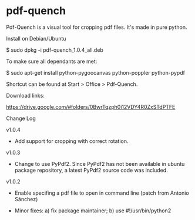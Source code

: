 pdf-quench
==========

Pdf-Quench is a visual tool for cropping pdf files. It's made in pure python.

Install on Debian/Ubuntu

$ sudo dpkg -i pdf-quench_1.0.4_all.deb

To make sure all dependants are met:

$ sudo apt-get install python-pygoocanvas python-poppler python-pypdf

Shortcut can be found at Start > Office > Pdf-Quench.

Download links:

https://drive.google.com/#folders/0BwrTqzph0i12VDY4R0ZxSTdPTFE

Change Log

v1.0.4

- Add support for cropping with correct rotation.

v1.0.3

- Change to use PyPdf2. Since PyPdf2 has not been available in ubuntu package repository, a latest PyPdf2 source code was included.

v1.0.2

- Enable specifing a pdf file to open in command line (patch from Antonio Sánchez)

- Minor fixes: a) fix package maintainer; b) use #!/usr/bin/python2
